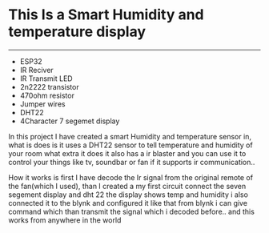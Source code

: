 <h1>This Is a Smart Humidity and temperature display</h1>
<hr/>
<ul>
<li>ESP32</li>
<li>IR Reciver</li>
<li>IR Transmit LED</li>
<li>2n2222 transistor </li>
<li>470ohm resistor </li>
<li>Jumper wires</li>
<li>DHT22</li>
<li>4Character 7 segemet display</li>

</ul>
<p>In this project I have created a smart Humidity and temperature sensor in, what is does is it uses a DHT22 sensor to tell temperature and humidity of your room what extra it does it also has a ir blaster and you can use it to control your things like tv, soundbar or fan if it supports ir communication..
<br/>

How it works is first I have decode the Ir signal from the original remote of the fan(which I used), than I created a my first circuit connect the seven segement display and dht 22 the display shows temp and humidity i also connected it to the blynk and configured it like that from blynk i can give command which than transmit the signal which i decoded before.. and this works from anywhere in the world
</p>
